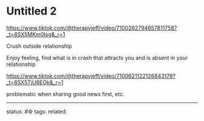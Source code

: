# Untitled 2
https://www.tiktok.com/@therapyjeff/video/7100262794657811758?_t=8SX5MKm0Isg&_r=1

Crush outside relationship

Enjoy feeling, find what is in crash that attracts you and is absent in your relationship


https://www.tiktok.com/@therapyjeff/video/7100621122126843178?_t=8SX5TjU6EOk&_r=1

problematic when
sharing good news first, etc.

---
status: #⚙️ 
tags: 
related: 